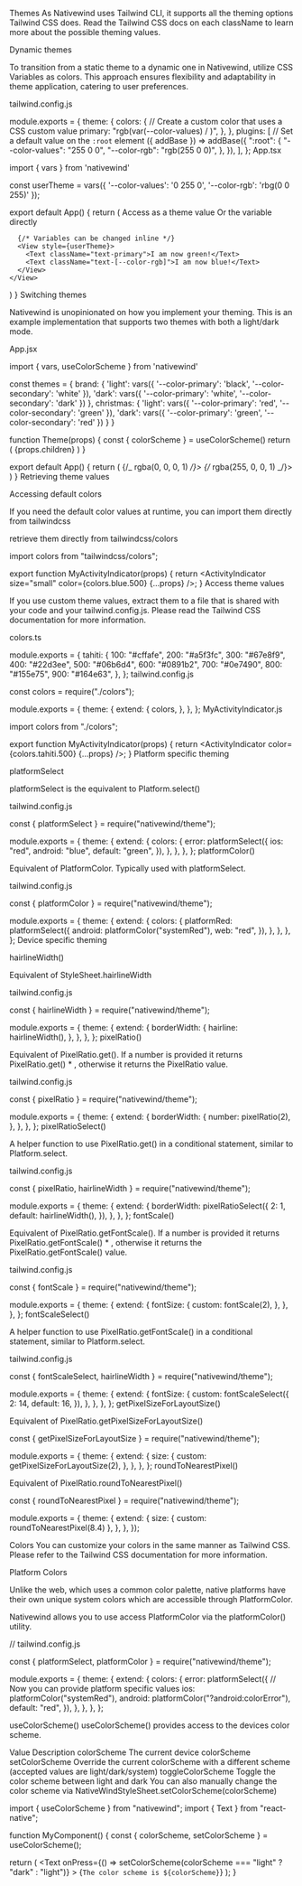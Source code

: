 Themes
As Nativewind uses Tailwind CLI, it supports all the theming options Tailwind CSS does. Read the Tailwind CSS docs on each className to learn more about the possible theming values.

Dynamic themes

To transition from a static theme to a dynamic one in Nativewind, utilize CSS Variables as colors. This approach ensures flexibility and adaptability in theme application, catering to user preferences.

tailwind.config.js

module.exports = {
theme: {
colors: {
// Create a custom color that uses a CSS custom value
primary: "rgb(var(--color-values) / <alpha-value>)",
},
},
plugins: [
// Set a default value on the `:root` element
({ addBase }) =>
addBase({
":root": {
"--color-values": "255 0 0",
"--color-rgb": "rgb(255 0 0)",
},
}),
],
};
App.tsx

import { vars } from 'nativewind'

const userTheme = vars({
'--color-values': '0 255 0',
'--color-rgb': 'rbg(0 0 255)'
});

export default App() {
return (
<View>
<Text className="text-primary">Access as a theme value</Text>
<Text className="text-[--color-rgb]">Or the variable directly</Text>

      {/* Variables can be changed inline */}
      <View style={userTheme}>
        <Text className="text-primary">I am now green!</Text>
        <Text className="text-[--color-rgb]">I am now blue!</Text>
      </View>
    </View>

)
}
Switching themes

Nativewind is unopinionated on how you implement your theming. This is an example implementation that supports two themes with both a light/dark mode.

App.jsx

import { vars, useColorScheme } from 'nativewind'

const themes = {
brand: {
'light': vars({
'--color-primary': 'black',
'--color-secondary': 'white'
}),
'dark': vars({
'--color-primary': 'white',
'--color-secondary': 'dark'
})
},
christmas: {
'light': vars({
'--color-primary': 'red',
'--color-secondary': 'green'
}),
'dark': vars({
'--color-primary': 'green',
'--color-secondary': 'red'
})
}
}

function Theme(props) {
const { colorScheme } = useColorScheme()
return (
<View style={themes[props.name][colorScheme]}>
{props.children}
</View>
)
}

export default App() {
return (
<Theme name="brand">
<View className="text-primary">{/_ rgba(0, 0, 0, 1) _/}>
<Theme name="christmas">
<View className="text-primary">{/_ rgba(255, 0, 0, 1) _/}>
</Theme>
</Theme>
)
}
Retrieving theme values

Accessing default colors

If you need the default color values at runtime, you can import them directly from tailwindcss

retrieve them directly from tailwindcss/colors

import colors from "tailwindcss/colors";

export function MyActivityIndicator(props) {
return <ActivityIndicator size="small" color={colors.blue.500} {...props} />;
}
Access theme values

If you use custom theme values, extract them to a file that is shared with your code and your tailwind.config.js. Please read the Tailwind CSS documentation for more information.

colors.ts

module.exports = {
tahiti: {
100: "#cffafe",
200: "#a5f3fc",
300: "#67e8f9",
400: "#22d3ee",
500: "#06b6d4",
600: "#0891b2",
700: "#0e7490",
800: "#155e75",
900: "#164e63",
},
};
tailwind.config.js

const colors = require("./colors");

module.exports = {
theme: {
extend: {
colors,
},
},
};
MyActivityIndicator.js

import colors from "./colors";

export function MyActivityIndicator(props) {
return <ActivityIndicator color={colors.tahiti.500} {...props} />;
}
Platform specific theming

platformSelect

platformSelect is the equivalent to Platform.select()

tailwind.config.js

const { platformSelect } = require("nativewind/theme");

module.exports = {
theme: {
extend: {
colors: {
error: platformSelect({
ios: "red",
android: "blue",
default: "green",
}),
},
},
},
};
platformColor()

Equivalent of PlatformColor. Typically used with platformSelect.

tailwind.config.js

const { platformColor } = require("nativewind/theme");

module.exports = {
theme: {
extend: {
colors: {
platformRed: platformSelect({
android: platformColor("systemRed"),
web: "red",
}),
},
},
},
};
Device specific theming

hairlineWidth()

Equivalent of StyleSheet.hairlineWidth

tailwind.config.js

const { hairlineWidth } = require("nativewind/theme");

module.exports = {
theme: {
extend: {
borderWidth: {
hairline: hairlineWidth(),
},
},
},
};
pixelRatio()

Equivalent of PixelRatio.get(). If a number is provided it returns PixelRatio.get() \* <value>, otherwise it returns the PixelRatio value.

tailwind.config.js

const { pixelRatio } = require("nativewind/theme");

module.exports = {
theme: {
extend: {
borderWidth: {
number: pixelRatio(2),
},
},
},
};
pixelRatioSelect()

A helper function to use PixelRatio.get() in a conditional statement, similar to Platform.select.

tailwind.config.js

const { pixelRatio, hairlineWidth } = require("nativewind/theme");

module.exports = {
theme: {
extend: {
borderWidth: pixelRatioSelect({
2: 1,
default: hairlineWidth(),
}),
},
},
};
fontScale()

Equivalent of PixelRatio.getFontScale(). If a number is provided it returns PixelRatio.getFontScale() \* <value>, otherwise it returns the PixelRatio.getFontScale() value.

tailwind.config.js

const { fontScale } = require("nativewind/theme");

module.exports = {
theme: {
extend: {
fontSize: {
custom: fontScale(2),
},
},
},
};
fontScaleSelect()

A helper function to use PixelRatio.getFontScale() in a conditional statement, similar to Platform.select.

tailwind.config.js

const { fontScaleSelect, hairlineWidth } = require("nativewind/theme");

module.exports = {
theme: {
extend: {
fontSize: {
custom: fontScaleSelect({
2: 14,
default: 16,
}),
},
},
},
};
getPixelSizeForLayoutSize()

Equivalent of PixelRatio.getPixelSizeForLayoutSize()

const { getPixelSizeForLayoutSize } = require("nativewind/theme");

module.exports = {
theme: {
extend: {
size: {
custom: getPixelSizeForLayoutSize(2),
},
},
},
};
roundToNearestPixel()

Equivalent of PixelRatio.roundToNearestPixel()

const { roundToNearestPixel } = require("nativewind/theme");

module.exports = {
theme: {
extend: {
size: {
custom: roundToNearestPixel(8.4)
},
},
},
});

Colors
You can customize your colors in the same manner as Tailwind CSS. Please refer to the Tailwind CSS documentation for more information.

Platform Colors

Unlike the web, which uses a common color palette, native platforms have their own unique system colors which are accessible through PlatformColor.

Nativewind allows you to use access PlatformColor via the platformColor() utility.

// tailwind.config.js

const { platformSelect, platformColor } = require("nativewind/theme");

module.exports = {
theme: {
extend: {
colors: {
error: platformSelect({
// Now you can provide platform specific values
ios: platformColor("systemRed"),
android: platformColor("?android:colorError"),
default: "red",
}),
},
},
},
};

useColorScheme()
useColorScheme() provides access to the devices color scheme.

Value Description
colorScheme The current device colorScheme
setColorScheme Override the current colorScheme with a different scheme (accepted values are light/dark/system)
toggleColorScheme Toggle the color scheme between light and dark
You can also manually change the color scheme via NativeWindStyleSheet.setColorScheme(colorScheme)

import { useColorScheme } from "nativewind";
import { Text } from "react-native";

function MyComponent() {
const { colorScheme, setColorScheme } = useColorScheme();

return (
<Text
onPress={() => setColorScheme(colorScheme === "light" ? "dark" : "light")} >
{`The color scheme is ${colorScheme}`}
</Text>
);
}

